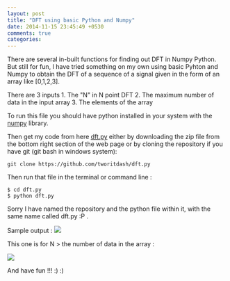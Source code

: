 ```yaml
---
layout: post
title: "DFT using basic Python and Numpy"
date: 2014-11-15 23:45:49 +0530
comments: true
categories: 
---
```

There are several in-built functions for finding out DFT in Numpy Python. But still for fun, I have tried something on my own using basic Pyhton and Numpy to obtain the DFT of a sequence of a signal given in the form of an array like [0,1,2,3].

There are 3 inputs 
	1. The "N" in N point DFT
	2. The maximum number of data in the input array
	3. The elements of the array

To run this file you should have python installed in your system with the [numpy](http://www.scipy.org/scipylib/download.html) library.

Then get my code from here [dft.py](https://github.com/tworitdash/dft.py) either by downloading the zip file from the bottom right section of the web page or by cloning the repository if you have git (git bash in windows system):
	
	git clone https://github.com/tworitdash/dft.py

Then run that file in the terminal or command line :

	$ cd dft.py
	$ python dft.py

Sorry I have named the repository and the python file within it, with the same name called dft.py :P .
 

Sample output :
<img src="{{ root_url }}/images/dftout1.png">

This one is for N > the number of data in the array :

<img src="{{ root_url }}/images/dftout2.png">

And have fun !!! :) :)  